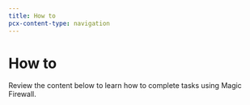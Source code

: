```yaml
---
title: How to
pcx-content-type: navigation
---
```


# How to

Review the content below to learn how to complete tasks using Magic Firewall.

<DirectoryListing path="/how-to" />